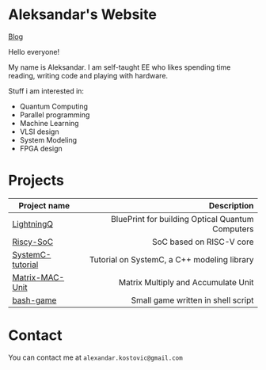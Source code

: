 # Aleksandar's Website
[Blog](blog/index.md)

Hello everyone! 

My name is Aleksandar. I am self-taught EE who likes spending time reading, writing code and playing with hardware.

Stuff i am interested in:
- Quantum Computing
- Parallel programming
- Machine Learning
- VLSI design
- System Modeling
- FPGA design


# Projects
 |Project name | Description|
 | ----------- | ----------:|
 |[LightningQ](https://github.com/AleksandarKostovic/LightningQ)| BluePrint for building Optical Quantum Computers|
 | [Riscy-SoC](https://github.com/AleksandarKostovic/Riscy-SoC)| SoC based on RISC-V core |
 | [SystemC-tutorial](https://github.com/AleksandarKostovic/SystemC-tutorial)| Tutorial on SystemC, a C++ modeling library |
 | [Matrix-MAC-Unit](https://github.com/AleksandarKostovic/Matrix-MAC-Unit)| Matrix Multiply and Accumulate Unit |
 | [bash-game](https://github.com/AleksandarKostovic/bash-game)| Small game written in shell script |


# Contact

You can contact me at `alexandar.kostovic@gmail.com`
